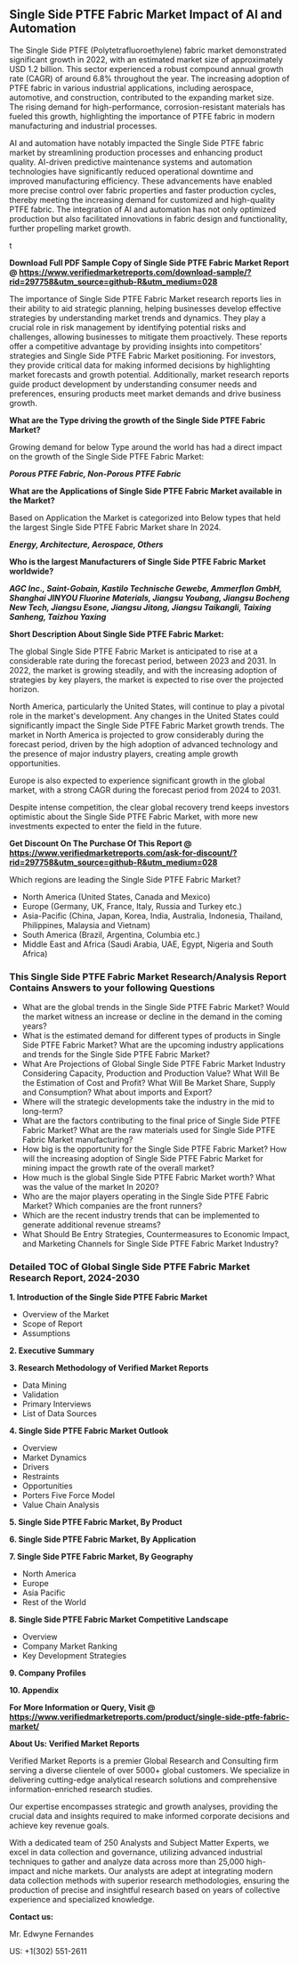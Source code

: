 <h2>Single Side PTFE Fabric Market Impact of AI and Automation</h2><p>The Single Side PTFE (Polytetrafluoroethylene) fabric market demonstrated significant growth in 2022, with an estimated market size of approximately USD 1.2 billion. This sector experienced a robust compound annual growth rate (CAGR) of around 6.8% throughout the year. The increasing adoption of PTFE fabric in various industrial applications, including aerospace, automotive, and construction, contributed to the expanding market size. The rising demand for high-performance, corrosion-resistant materials has fueled this growth, highlighting the importance of PTFE fabric in modern manufacturing and industrial processes.</p><p>AI and automation have notably impacted the Single Side PTFE fabric market by streamlining production processes and enhancing product quality. AI-driven predictive maintenance systems and automation technologies have significantly reduced operational downtime and improved manufacturing efficiency. These advancements have enabled more precise control over fabric properties and faster production cycles, thereby meeting the increasing demand for customized and high-quality PTFE fabric. The integration of AI and automation has not only optimized production but also facilitated innovations in fabric design and functionality, further propelling market growth.</p>t</p><p id="" class=""><strong>Download Full PDF Sample Copy of Single Side PTFE Fabric Market Report @ <a href="https://www.verifiedmarketreports.com/download-sample/?rid=297758&utm_source=github-R&utm_medium=028" target="_blank">https://www.verifiedmarketreports.com/download-sample/?rid=297758&utm_source=github-R&utm_medium=028</a></strong></p><p>The importance of&nbsp;Single Side PTFE Fabric Market research reports lies in their ability to aid strategic planning, helping businesses develop effective strategies by understanding market trends and dynamics. They play a crucial role in risk management by identifying potential risks and challenges, allowing businesses to mitigate them proactively. These reports offer a competitive advantage by providing insights into competitors' strategies and Single Side PTFE Fabric Market positioning. For investors, they provide critical data for making informed decisions by highlighting market forecasts and growth potential. Additionally, market research reports guide product development by understanding consumer needs and preferences, ensuring products meet market demands and drive business growth.</p><p><strong>What are the&nbsp;Type driving the growth of the Single Side PTFE Fabric Market?</strong></p><p id="" class="">Growing demand for below Type around the world has had a direct impact on the growth of the Single Side PTFE Fabric Market:</p><em><strong>Porous PTFE Fabric, Non-Porous PTFE Fabric</strong></em></p><strong>What are the&nbsp;Applications&nbsp;of Single Side PTFE Fabric Market available in the Market?</strong></p><p id="" class="">Based on Application the Market is categorized into Below types that held the largest Single Side PTFE Fabric Market share In 2024.</p><em><strong>Energy, Architecture, Aerospace, Others</strong></em></p><strong>Who is the largest Manufacturers of Single Side PTFE Fabric Market worldwide?</strong></p><p><em><strong>AGC Inc., Saint-Gobain, Kastilo Technische Gewebe, Ammerflon GmbH, Shanghai JINYOU Fluorine Materials, Jiangsu Youbang, Jiangsu Bocheng New Tech, Jiangsu Esone, Jiangsu Jitong, Jiangsu Taikangli, Taixing Sanheng, Taizhou Yaxing</strong></em></p><p id="" class=""><strong>Short Description About Single Side PTFE Fabric Market:</strong></p><p>The global Single Side PTFE Fabric Market is anticipated to rise at a considerable rate during the forecast period, between 2023 and 2031. In 2022, the market is growing steadily, and with the increasing adoption of strategies by key players, the market is expected to rise over the projected horizon.</p><p>North America, particularly the United States, will continue to play a pivotal role in the market's development. Any changes in the United States could significantly impact the Single Side PTFE Fabric Market growth trends. The market in North America is projected to grow considerably during the forecast period, driven by the high adoption of advanced technology and the presence of major industry players, creating ample growth opportunities.</p><p>Europe is also expected to experience significant growth in the global market, with a strong CAGR during the forecast period from 2024 to 2031.</p><p>Despite intense competition, the clear global recovery trend keeps investors optimistic about the Single Side PTFE Fabric Market, with more new investments expected to enter the field in the future.</p><p id="" class=""><strong>Get Discount On The Purchase Of This Report @ <a href="https://www.verifiedmarketreports.com/ask-for-discount/?rid=297758&utm_source=github-R&utm_medium=028" target="_blank">https://www.verifiedmarketreports.com/ask-for-discount/?rid=297758&utm_source=github-R&utm_medium=028</a></strong></p>Which regions are leading the Single Side PTFE Fabric Market?</p><ul><li>North America (United States, Canada and Mexico)</li><li>Europe (Germany, UK, France, Italy, Russia and Turkey etc.)</li><li>Asia-Pacific (China, Japan, Korea, India, Australia, Indonesia, Thailand, Philippines, Malaysia and Vietnam)</li><li>South America (Brazil, Argentina, Columbia etc.)</li><li>Middle East and Africa (Saudi Arabia, UAE, Egypt, Nigeria and South Africa)</li></ul><h3 id="" class="">This Single Side PTFE Fabric Market Research/Analysis Report Contains Answers to your following Questions</h3><ul><li>What are the global trends in the Single Side PTFE Fabric Market? Would the market witness an increase or decline in the demand in the coming years?</li><li>What is the estimated demand for different types of products in Single Side PTFE Fabric Market? What are the upcoming industry applications and trends for the Single Side PTFE Fabric Market?</li><li>What Are Projections of Global Single Side PTFE Fabric Market Industry Considering Capacity, Production and Production Value? What Will Be the Estimation of Cost and Profit? What Will Be Market Share, Supply and Consumption? What about imports and Export?</li><li>Where will the strategic developments take the industry in the mid to long-term?</li><li>What are the factors contributing to the final price of Single Side PTFE Fabric Market? What are the raw materials used for Single Side PTFE Fabric Market manufacturing?</li><li>How big is the opportunity for the Single Side PTFE Fabric Market? How will the increasing adoption of Single Side PTFE Fabric Market for mining impact the growth rate of the overall market?</li><li>How much is the global Single Side PTFE Fabric Market worth? What was the value of the market In 2020?</li><li>Who are the major players operating in the Single Side PTFE Fabric Market? Which companies are the front runners?</li><li>Which are the recent industry trends that can be implemented to generate additional revenue streams?</li><li>What Should Be Entry Strategies, Countermeasures to Economic Impact, and Marketing Channels for Single Side PTFE Fabric Market Industry?</li></ul><h3 id="" class="">Detailed TOC of Global Single Side PTFE Fabric Market Research Report, 2024-2030</h3><p id="" class=""><strong>1. Introduction of the Single Side PTFE Fabric Market</strong></p><ul><li>Overview of the Market</li><li>Scope of Report</li><li>Assumptions</li></ul><p id="" class=""><strong>2. Executive Summary</strong></p><p id="" class=""><strong>3. Research Methodology of Verified Market Reports</strong></p><ul><li>Data Mining</li><li>Validation</li><li>Primary Interviews</li><li>List of Data Sources</li></ul><p id="" class=""><strong>4. Single Side PTFE Fabric Market Outlook</strong></p><ul><li>Overview</li><li>Market Dynamics</li><li>Drivers</li><li>Restraints</li><li>Opportunities</li><li>Porters Five Force Model</li><li>Value Chain Analysis</li></ul><p id="" class=""><strong>5. Single Side PTFE Fabric Market, By Product</strong></p><p id="" class=""><strong>6. Single Side PTFE Fabric Market, By Application</strong></p><p id="" class=""><strong>7. Single Side PTFE Fabric Market, By Geography</strong></p><ul><li>North America</li><li>Europe</li><li>Asia Pacific</li><li>Rest of the World</li></ul><p id="" class=""><strong>8. Single Side PTFE Fabric Market Competitive Landscape</strong></p><ul><li>Overview</li><li>Company Market Ranking</li><li>Key Development Strategies</li></ul><p id="" class=""><strong>9. Company Profiles</strong></p><p id="" class=""><strong>10. Appendix</strong></p><p id="" class=""><strong>For More Information or Query, Visit @ <a href="https://www.verifiedmarketreports.com/product/single-side-ptfe-fabric-market/" target="_blank">https://www.verifiedmarketreports.com/product/single-side-ptfe-fabric-market/</a></strong></p><p id="" class=""><strong>About Us: Verified Market Reports</strong></p><p id="" class="">Verified Market Reports is a premier Global Research and Consulting firm serving a diverse clientele of over 5000+ global customers. We specialize in delivering cutting-edge analytical research solutions and comprehensive information-enriched research studies.</p><p id="" class="">Our expertise encompasses strategic and growth analyses, providing the crucial data and insights required to make informed corporate decisions and achieve key revenue goals.</p><p id="" class="">With a dedicated team of 250 Analysts and Subject Matter Experts, we excel in data collection and governance, utilizing advanced industrial techniques to gather and analyze data across more than 25,000 high-impact and niche markets. Our analysts are adept at integrating modern data collection methods with superior research methodologies, ensuring the production of precise and insightful research based on years of collective experience and specialized knowledge.</p><p id="" class=""><strong>Contact us:</strong></p><p id="" class="">Mr. Edwyne Fernandes</p><p id="" class="">US: +1(302) 551-2611</p>
